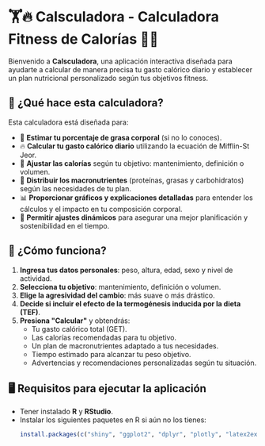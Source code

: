 # 🏋️🔥 Calsculadora - Calculadora Fitness de Calorías 🥩💪

Bienvenido a **Calsculadora**, una aplicación interactiva diseñada para ayudarte a calcular de manera precisa tu gasto calórico diario y establecer un plan nutricional personalizado según tus objetivos fitness.

## 🚀 **¿Qué hace esta calculadora?**
Esta calculadora está diseñada para:
- 📏 **Estimar tu porcentaje de grasa corporal** (si no lo conoces).
- 🔥 **Calcular tu gasto calórico diario** utilizando la ecuación de Mifflin-St Jeor.
- 🎯 **Ajustar las calorías** según tu objetivo: mantenimiento, definición o volumen.
- 🍎 **Distribuir los macronutrientes** (proteínas, grasas y carbohidratos) según las necesidades de tu plan.
- 📊 **Proporcionar gráficos y explicaciones detalladas** para entender los cálculos y el impacto en tu composición corporal.
- 🔄 **Permitir ajustes dinámicos** para asegurar una mejor planificación y sostenibilidad en el tiempo.

## 📌 **¿Cómo funciona?**
1. **Ingresa tus datos personales**: peso, altura, edad, sexo y nivel de actividad.
2. **Selecciona tu objetivo**: mantenimiento, definición o volumen.
3. **Elige la agresividad del cambio**: más suave o más drástico.
4. **Decide si incluir el efecto de la termogénesis inducida por la dieta (TEF)**.
5. **Presiona "Calcular"** y obtendrás:
   - Tu gasto calórico total (GET).
   - Las calorías recomendadas para tu objetivo.
   - Un plan de macronutrientes adaptado a tus necesidades.
   - Tiempo estimado para alcanzar tu peso objetivo.
   - Advertencias y recomendaciones personalizadas según tu situación.

## 🖥️ **Requisitos para ejecutar la aplicación**
- Tener instalado **R** y **RStudio**.
- Instalar los siguientes paquetes en R si aún no los tienes:
  ```r
  install.packages(c("shiny", "ggplot2", "dplyr", "plotly", "latex2exp", "RColorBrewer", "shinyWidgets"))
